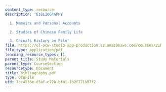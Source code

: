 ```yaml
---
content_type: resource
description: 'BIBLIOGRAPHY

  1. Memoirs and Personal Accounts

  2. Studies of Chinese Family Life

  3. China?s History on Film'
file: https://ol-ocw-studio-app-production.s3.amazonaws.com/courses/21h-560-smashing-the-iron-rice-bowl-chinese-east-asia-fall-2004/7cc4936ed5afc72bbfa11b2f771b97f2_bibliography.pdf
file_type: application/pdf
learning_resource_types: []
parent_title: Study Materials
parent_type: CourseSection
resourcetype: Document
title: bibliography.pdf
type: OCWFile
uid: 7cc4936e-d5af-c72b-bfa1-1b2f771b97f2
---
```

